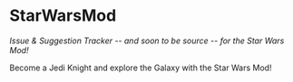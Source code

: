 # StarWarsMod
*Issue & Suggestion Tracker -- and soon to be source -- for the Star Wars Mod!*

Become a Jedi Knight and explore the Galaxy with the Star Wars Mod!
